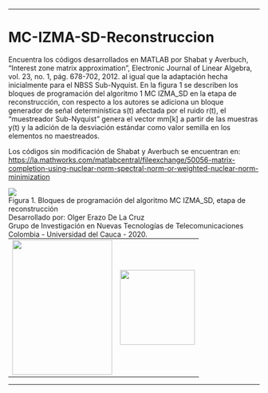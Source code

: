 <hr>

# MC-IZMA-SD-Reconstruccion
Encuentra los códigos desarrollados en MATLAB por Shabat y Averbuch, “Interest zone matrix approximation”, Electronic Journal of Linear Algebra, vol. 23, no. 1, pág. 678-702, 2012.  al igual que la adaptación hecha inicialmente para el NBSS Sub-Nyquist. En la figura 1 se describen los bloques de programación del algoritmo 1 MC IZMA_SD en la etapa de reconstrucción, con respecto a los autores se adiciona un bloque generador de señal determinística s(t) afectada por el ruido r(t), el “muestreador Sub-Nyquist” genera el vector mm[k] a partir de las muestras y(t) y la adición de la desviación estándar como valor semilla en los elementos no maestreados. 

Los códigos sin modificación de Shabat y Averbuch se encuentran en: https://la.mathworks.com/matlabcentral/fileexchange/50056-matrix-completion-using-nuclear-norm-spectral-norm-or-weighted-nuclear-norm-minimization

<img src="https://devicenar.com/wp/wp-content/uploads/2020/06/diagrama_flujo_script_izma_sd_solo_reconstruye_no_automatico.png">
<br>
Figura 1. Bloques de programación del algoritmo MC IZMA_SD, etapa de reconstrucción
<br>
Desarrollado por:  Olger Erazo De La Cruz
<br>
Grupo de Investigación en Nuevas Tecnologías de Telecomunicaciones
<br>
Colombia - Universidad del Cauca - 2020. 
<br>
<center>
<div style="text-align:center;"> 
<table style="margin: 0 auto;">
<tr>
<td>  
<img src="https://www.unicauca.edu.co/versionP/sites/default/files/images/Escudo_Unicauca1.png" width="200" height="270">
</td>
<td>
<img src="https://devicenar.com/wp/wp-content/uploads/2020/06/gntt.png" width="150" height="150">
</td>
</tr>
</table>
</center>
 </div>
<hr>
